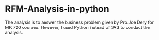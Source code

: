 # RFM-Analysis-in-python
The analysis is to answer the business problem given by Pro.Joe Dery for MK 726 courses. However, I used Python instead of SAS to conduct the analysis.
